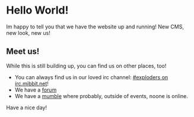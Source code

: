 # Hello World!
Im happy to tell you that we have the website up and running! New CMS, new look, new us!

## Meet us!
While this is still building up, you can find us on other places, too!

  * You can always find us in our loved irc channel: [#exploders on irc.mibbit.net](https://kiwiirc.com/client/irc.mibbit.net/exploders "I hope someones online if you click here...")! 
  * We have a [forum](http://forum.ts-ops.net "Thanks to pomp")
  * We have a [mumble](http://mumble.ts-ops.net) where probably, outside of events, noone is online. 

Have a nice day!
